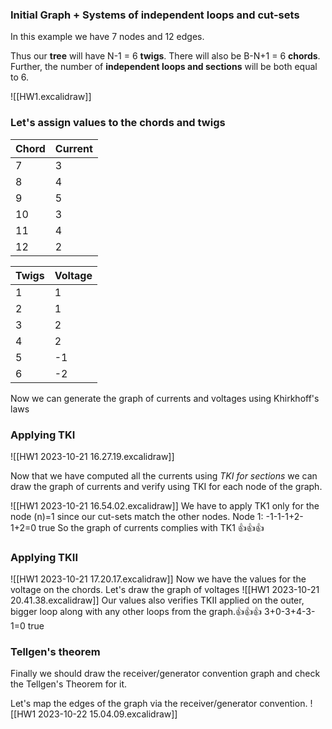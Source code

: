 
### Initial Graph + Systems of independent loops and cut-sets
In this example we have 7 nodes and 12 edges.

Thus our **tree** will have N-1 = 6 **twigs**. There will also be B-N+1 = 6 **chords**.
Further, the number of **independent loops and sections** will be both equal to 6.

![[HW1.excalidraw]]
### Let's assign values to the chords and twigs

|  Chord 	| Current   |
|---	|---	|
|   7	|   3	|
|   8	|   4	|
|   9	|   5	|
|   10	|   3	|
|   11	|   4	|
|   12	|   2	|

|  Twigs | Voltage   |
|---	|---	|
|   1	|   1	|
|   2	|   1	|
|   3	|   2	|
|   4	|   2	|
|   5	|   -1	|
|   6	|   -2	|


Now we can generate the graph of currents and voltages using Khirkhoff's laws
### Applying TKI
![[HW1 2023-10-21 16.27.19.excalidraw]]

Now that we have computed all the currents using *TKI for sections* we can draw the graph of currents and verify using TKI for each node of the graph.

![[HW1 2023-10-21 16.54.02.excalidraw]]
We have to apply TK1 only for the node (n)=1 since our cut-sets match the other nodes.
	Node 1: -1-1-1+2-1+2=0 true
So the graph of currents complies with TK1 👍👍👍

### Applying TKII

![[HW1 2023-10-21 17.20.17.excalidraw]]
Now we have the values for the voltage on the chords.
Let's draw the graph of voltages
![[HW1 2023-10-21 20.41.38.excalidraw]]
Our values also verifies TKII applied on the outer, bigger loop along with any other loops from the graph.👍👍👍
	3+0-3+4-3-1=0 true

### Tellgen's theorem
Finally we should draw the receiver/generator convention graph and check the Tellgen's Theorem for it.

Let's map the edges of the graph via the receiver/generator convention.
![[HW1 2023-10-22 15.04.09.excalidraw]]